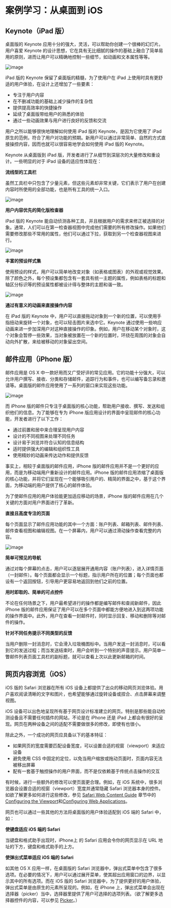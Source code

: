# 案例学习：从桌面到 iOS
## Keynote（iPad 版）

桌面版的 Keynote 应用十分的强大，灵活，可以帮助你创建一个很棒的幻灯片。用户喜爱 Keynote 的设计思想，它在具有无比细腻的操作的基础上融合了简单易用的原则，进而让用户可以精确地控制一些细节，如动画和文本属性等等。

![image](images/keynote_desktop_2x.png)

iPad 版的 Keynote 保留了桌面版的精髓，为了使用户在 iPad 上使用时具有更舒适的用户体验，在设计上还增加了一些要素：

- 专注于用户内容
- 在不删减功能的基础上减少操作的复杂性
- 提供提高效率的快捷操作
- 延续了桌面版带给用户的熟悉的体验
- 通过一些动画效果与用户进行良好的反馈和交流

用户之所以能够很快地理解如何使用 iPad 版的 Keynote，是因为它使用了 iPad 原生的范例，符合了用户对功能的预期。新用户可以通过非常简单、自然的方式直接操控内容，因而也就可以很容易地学会如何使用 iPad 版的 Keynote。

Keynote 从桌面版到 iPad 版，开发者进行了从细节到深层次的大量修改和重设计。一些明显的对于 iPad 设备的适应性体现在：

**流线型的工具栏**

虽然工具栏中只包含了少量元素，但这些元素却非常关键，它们表示了用户在创建内容时所使用的全部功能，也是所有工具的统一入口。

![image](images/keynote_toolbar_2x.png)

**用户内容优先的简化版检查器**

iPad 版的 Keynote 能自动侦测各种工具，并且根据用户的需求来修正被选择的对象。通常，人们可以在第一检查器视图中完成他们需要的所有修改操作。如果他们需要修改那些不常用的属性，他们可以通过下拉，获取到另一个检查器视图来进行。

![image](images/keynote_inspector_2x.png)

**丰富的预设样式集**

使用预设的样式，用户可以简单地改变对象（如表格或图表）的外观或视觉效果。除了颜色之外，每个预设集都包含有一套具有统一主题的属性，例如表格的标题和轴区分标识等的预设属性都被设计得与整体的主题和谐一致。

![image](images/keynote_presets_2x.png)

**通过有意义的动画来直接操作内容**

在 iPad 版的 Keynote 中，用户可以直接拖动对象到一个新的位置，可以使用手指扭动来旋转一个对象，也可以轻击图片来选中它。Keynote 通过使用一些响应动画来进一步加深用户对这种直接操作的印象。例如，用户在移动某个对象时，这个对象会暂停一些效果，当对象被放置在一个新的位置时，环绕在周围的对象会自动向外扩散，来给被移动的对象留出空间。

## 邮件应用（iPhone 版）

邮件应用是 OS X 中一款好用而又广受好评的常见应用。它的功能十分强大，可以允许用户撰写、接收、分类和存储邮件，追踪行为和事件，也可以编写备忘录和邀请等。桌面版的邮件应用使用了一系列的窗口来实现这些功能。

![image](images/ds_mailondesktop.jpg)

而 iPhone 版的邮件只专注于桌面版的核心功能，帮助用户接收、撰写、发送和组织他们的信息。为了能够在专为 iPhone 版应用设计的界面中呈现邮件的核心功能，开发者进行了以下工作：

- 通过前置和居中来合理呈现用户内容
- 设计的不同视图来处理不同任务
- 设计易于浏览并符合认知的信息结构
- 适时提供强大的编辑和组织性工具
- 使用精妙的动画来传达动作和提供反馈

事实上，相较于桌面版的邮件应用，iPhone 版的邮件应用并不是一个更好的应用，而是为移动端用户重新设计的邮件应用。iPhone 版的邮件应用浓缩了桌面版的核心功能，并将它们呈现在一个能够吸引用户的、精简的界面之中，基于这个界面，为移动端的用户提供了核心的邮件体验。

为了使邮件应用的用户体验能更加适应移动的场景，iPhone 版的邮件应用在几个关键的方面对用户界面进行了革新。

**直接且高度专注的页面**

每个页面显示了邮件应用功能的其中一个方面：账户列表、邮箱列表、邮件列表、邮件查看视图和编辑视图。在一个屏幕内，用户可以通过滑动操作查看完整的内容。

![image](images/ds_mailscreens_2x.jpg)

**简单可预见的导航**

通过对每个屏幕的点击，用户可以逐层展开通用内容（账户列表），进入详情页面（一封邮件）。每个页面都会显示一个标题，指示用户所在的位置；每个页面也都设有一个返回按钮，引导用户更容易地返回到他们之前的位置。

**用时即取的、简单的可点控件**

不论在任何场景之下，用户最希望进行的操作都是编写邮件和查阅新邮件，因此 iPhone 版的邮件应用保证了用户可以在多个页面中都能方便地进入到这两项功能的操作界面中。此外，用户在查看一封邮件时，同时显示回复、移动和删除等对邮件的操作。

**针对不同任务提示不同类型的反馈**

当用户删除一封消息时，它会滑入垃圾桶图标中。当用户发送一封消息时，可以看到它的发送过程；而当发送结束时，用户会听到一个特别的声音提示。用户简单一瞥邮件列表页面工具栏的副标题，就可以查看上次以此更新邮箱的时间。

## 网页内容浏览（iOS）

iOS 版的 Safari 浏览器在所有 iOS 设备上都提供了出众的移动网页浏览体验。用户喜欢阅读清晰的文字和图片，也希望能够通过旋转设备或捏合、点击屏幕来调整视图。

iOS 设备可以出色地呈现所有基于网页设计标准建立的网页。特别是那些能自动检测设备且不需要任何插件的网站，不论是在 iPhone 还是 iPad 上都会有很好的呈现。网页在两种设备之间的适配不需要做很多的修改，即使有也很小。

除此之外，一个成功的网页应具备以下的基本特征：

- 如果网页的宽度需要匹配设备宽度，可以设置合适的视窗（viewport）来适应设备
- 避免使用 CSS 中固定的定位，以免当用户缩放或拖动页面时，页面内容无法被移出屏幕
- 配有一套基于触控操作的用户界面，而不是仅依赖基于传统点击操作的交互

有时候，进行一些额外的修改可以使页面更合理。例如，在 iOS 系统中，很多浏览器会设置合适的视窗（viewport）宽度并通常隐藏 Safari 浏览器本身的控件。如欲了解更多如何进行这些修改，参见 [Safari Web Content Guide](https://developer.apple.com/library/ios/documentation/AppleApplications/Reference/SafariWebContent/UsingtheViewport/UsingtheViewport.html#//apple_ref/doc/uid/TP40006509) 章节中的 [Configuring the Viewport](https://developer.apple.com/library/ios/documentation/AppleApplications/Reference/SafariWebContent/ConfiguringWebApplications/ConfiguringWebApplications.html#//apple_ref/doc/uid/TP40002051-CH3)和[Configuring Web Applications](https://developer.apple.com/library/ios/documentation/AppleApplications/Reference/SafariWebContent/Introduction/Introduction.html#//apple_ref/doc/uid/TP40002051)。

网页也可以通过一些其他的方法将桌面版的用户体验适配到 iOS 端的 Safari 中，如：

**使键盘适应 iOS 端的 Safari**

当键盘和格式助手出现时，iPhone上 的 Safari 应用会令你的网页显示在 URL 地址的下方，键盘和格式助手的上方。

**使弹出式菜单适应 iOS 端的 Safari**

如其他 OS X 应用一样，在桌面版的 Safari 浏览器中，弹出式菜单中包含了很多选项。在必要的情况下，用户可以通过展开菜单，使其超出应用窗口的边界，以显示其中的所有选项。而在 iOS 版的 Safari 浏览器中，为了提供更好的用户体验，弹出式菜单是由原生的元素所呈现的。例如，在 iPhone 上，弹出式菜单会出现在选择器（picker）当中，选择器里提供了用户可选择的选项列表。（欲了解更多选择器控件的内容，可以参见 [Picker](https://developer.apple.com/library/ios/documentation/UserExperience/Conceptual/MobileHIG/Controls.html#//apple_ref/doc/uid/TP40006556-CH15-SW23)。）

